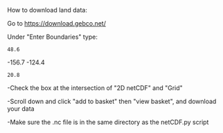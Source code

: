 How to download land data:

Go to https://download.gebco.net/

Under "Enter Boundaries" type:

	48.6

-156.7		-124.4

	20.8

-Check the box at the intersection of "2D netCDF" and "Grid"

-Scroll down and click "add to basket" then "view basket", and download your data

-Make sure the .nc file is in the same directory as the netCDF.py script
